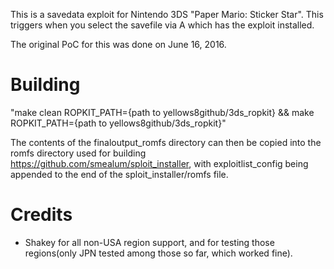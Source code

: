 This is a savedata exploit for Nintendo 3DS "Paper Mario: Sticker Star". This triggers when you select the savefile via A which has the exploit installed.

The original PoC for this was done on June 16, 2016.

# Building
"make clean ROPKIT_PATH={path to yellows8github/3ds_ropkit} && make ROPKIT_PATH={path to yellows8github/3ds_ropkit}"

The contents of the finaloutput_romfs directory can then be copied into the romfs directory used for building https://github.com/smealum/sploit_installer, with exploitlist_config being appended to the end of the sploit_installer/romfs file.

# Credits
* Shakey for all non-USA region support, and for testing those regions(only JPN tested among those so far, which worked fine).

